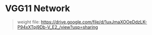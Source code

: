 # VGG11 Network

> weight file: https://drive.google.com/file/d/1uxJmaXOOeDdzLK-P94xXTpj9Db-V_E2_/view?usp=sharing
